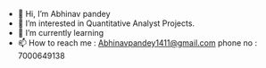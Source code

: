 - 👋 Hi, I’m Abhinav pandey
- 👀 I’m interested in Quantitative Analyst Projects.
- 🌱 I’m currently learning 
- 📫 How to reach me : Abhinavpandey1411@gmail.com
phone no : 7000649138
